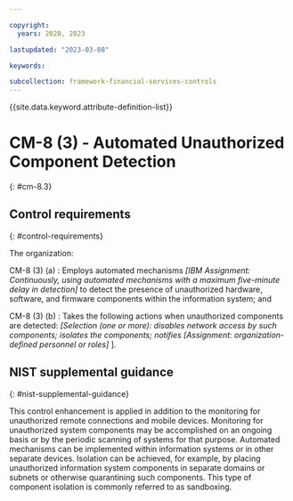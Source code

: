 ```yaml
---

copyright:
  years: 2020, 2023

lastupdated: "2023-03-08"

keywords:

subcollection: framework-financial-services-controls
---
```


{{site.data.keyword.attribute-definition-list}}

               
# CM-8 (3) - Automated Unauthorized Component Detection
{: #cm-8.3}

## Control requirements
{: #control-requirements}

The organization:

CM-8 (3) (a)
    : Employs automated mechanisms _[IBM Assignment: Continuously, using automated mechanisms with a maximum five-minute delay in detection]_ to detect the presence of unauthorized hardware, software, and firmware components within the information system; and

CM-8 (3) (b)
    : Takes the following actions when unauthorized components are detected: _[Selection (one or more): disables network access by such components; isolates the components; notifies [Assignment: organization-defined personnel or roles]_ ].

## NIST supplemental guidance
{: #nist-supplemental-guidance}

This control enhancement is applied in addition to the monitoring for unauthorized remote connections and mobile devices. Monitoring for unauthorized system components may be accomplished on an ongoing basis or by the periodic scanning of systems for that purpose. Automated mechanisms can be implemented within information systems or in other separate devices. Isolation can be achieved, for example, by placing unauthorized information system components in separate domains or subnets or otherwise quarantining such components. This type of component isolation is commonly referred to as sandboxing.





